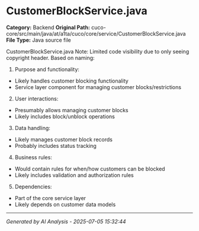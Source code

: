 # CustomerBlockService.java

**Category:** Backend
**Original Path:** cuco-core/src/main/java/at/a1ta/cuco/core/service/CustomerBlockService.java
**File Type:** Java source file

CustomerBlockService.java
Note: Limited code visibility due to only seeing copyright header. Based on naming:

1. Purpose and functionality:
- Likely handles customer blocking functionality
- Service layer component for managing customer blocks/restrictions

2. User interactions:
- Presumably allows managing customer blocks
- Likely includes block/unblock operations

3. Data handling:
- Likely manages customer block records
- Probably includes status tracking

4. Business rules:
- Would contain rules for when/how customers can be blocked
- Likely includes validation and authorization rules

5. Dependencies:
- Part of the core service layer
- Likely depends on customer data models

---
*Generated by AI Analysis - 2025-07-05 15:32:44*
